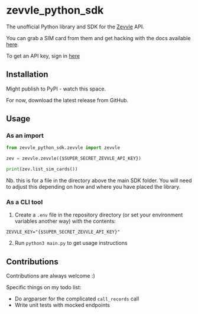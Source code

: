 # zevvle_python_sdk

The unofficial Python library and SDK for the [Zevvle](https://zevvle.com) API. 

You can grab a SIM card from them and get hacking with the docs available [here](https://docs.zevvle.com).

To get an API key, sign in [here](https://developers.zevvle.com/)

## Installation 

Might publish to PyPI - watch this space. 

For now, download the latest release from GitHub. 

## Usage 

### As an import 

```python
from zevvle_python_sdk.zevvle import zevvle

zev = zevvle.zevvle({$SUPER_SECRET_ZEVVLE_API_KEY})

print(zev.list_sim_cards())
```

Nb. this is for a file in the directory above the main SDK folder. You will need to adjust this depending on how and where you have placed the library. 

### As a CLI tool

1. Create a `.env` file in the repository directory (or set your environment variables another way) with the contents: 
```
ZEVVLE_KEY="{$SUPER_SECRET_ZEVVLE_API_KEY}"
```

2. Run `python3 main.py` to get usage instructions 

## Contributions 

Contributions are always welcome :) 

Specific things on my todo list: 
- Do argparser for the complicated `call_records` call
- Write unit tests with mocked endpoints
